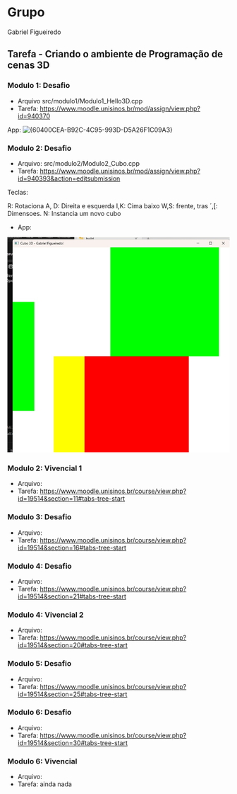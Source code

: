 # Grupo

Gabriel Figueiredo

## Tarefa - Criando o ambiente de Programação de cenas 3D

### Modulo 1: Desafio

- Arquivo src/modulo1/Modulo1_Hello3D.cpp
- Tarefa: https://www.moodle.unisinos.br/mod/assign/view.php?id=940370

App:
![{60400CEA-B92C-4C95-993D-D5A26F1C09A3}](https://github.com/user-attachments/assets/94c35a16-2929-4f43-b9f4-3a11f9bb7336)


### Modulo 2: Desafio

- Arquivo: src/modulo2/Modulo2_Cubo.cpp
- Tarefa: https://www.moodle.unisinos.br/mod/assign/view.php?id=940393&action=editsubmission

Teclas:

R: Rotaciona
A, D: Direita e esquerda
I,K: Cima baixo
W,S: frente, tras
´,[: Dimensoes.
N: Instancia um novo cubo

- App:

![alt text](<Sem título.jpg>)


### Modulo 2: Vivencial 1

- Arquivo:
- Tarefa: https://www.moodle.unisinos.br/course/view.php?id=19514&section=11#tabs-tree-start

### Modulo 3: Desafio

- Arquivo:
- Tarefa: https://www.moodle.unisinos.br/course/view.php?id=19514&section=16#tabs-tree-start

### Modulo 4: Desafio

- Arquivo:
- Tarefa: https://www.moodle.unisinos.br/course/view.php?id=19514&section=21#tabs-tree-start

### Modulo 4: Vivencial 2

- Arquivo:
- Tarefa: https://www.moodle.unisinos.br/course/view.php?id=19514&section=20#tabs-tree-start

### Modulo 5: Desafio

- Arquivo:
- Tarefa: https://www.moodle.unisinos.br/course/view.php?id=19514&section=25#tabs-tree-start

### Modulo 6: Desafio

- Arquivo:
- Tarefa: https://www.moodle.unisinos.br/course/view.php?id=19514&section=30#tabs-tree-start

### Modulo 6: Vivencial

- Arquivo:
- Tarefa: ainda nada

